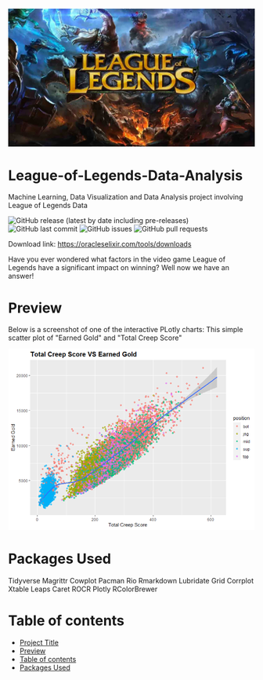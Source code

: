 <!-- Add banner here -->
![Banner](https://github.com/zachmort/League-of-Legends-Data-Analysis/blob/main/league-of-legends.jpg)

# League-of-Legends-Data-Analysis
Machine Learning, Data Visualization and Data Analysis project involving League of Legends Data

![GitHub release (latest by date including pre-releases)](https://img.shields.io/github/v/release/zachmort/League-of-Legends-Data-Analysisinclude_prereleases)
![GitHub last commit](https://img.shields.io/github/last-commit/zachmort/League-of-Legends-Data-Analysis)
![GitHub issues](https://img.shields.io/github/issues-raw/zachmort/League-of-Legends-Data-Analysis)
![GitHub pull requests](https://img.shields.io/github/issues-pr/zachmort/League-of-Legends-Data-Analysis)

<!-- Describe your project in brief -->
Download link: https://oracleselixir.com/tools/downloads

Have you ever wondered what factors in the video game League of Legends have a significant impact on winning? Well now we have an answer!  

# Preview
<!-- Add a demo for your project -->
Below is a screenshot of one of the interactive PLotly charts:
  This simple scatter plot of "Earned Gold" and "Total Creep Score"

![Picture](https://github.com/zachmort/League-of-Legends-Data-Analysis/blob/main/creepscroe_vs_earnedgold_scatterplot.png)

# Packages Used
  Tidyverse
  Magrittr
  Cowplot
  Pacman
  Rio
  Rmarkdown
  Lubridate 
  Grid
  Corrplot 
  Xtable
  Leaps 
  Caret
  ROCR 
  Plotly
  RColorBrewer
  
# Table of contents
- [Project Title](#project-title)
- [Preview](#preview)
- [Table of contents](#table-of-contents)
- [Packages Used](#packages-used)
